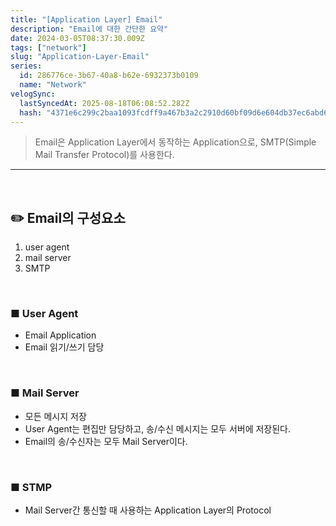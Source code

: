 ```yaml
---
title: "[Application Layer] Email"
description: "Email에 대한 간단한 요약"
date: 2024-03-05T08:37:30.009Z
tags: ["network"]
slug: "Application-Layer-Email"
series:
  id: 286776ce-3b67-40a8-b62e-6932373b0109
  name: "Network"
velogSync:
  lastSyncedAt: 2025-08-18T06:08:52.282Z
  hash: "4371e6c299c2baa1093fcdff9a467b3a2c2910d60bf09d6e604db37ec6abd69d"
---
```


>Email은 Application Layer에서 동작하는 Application으로, SMTP(Simple Mail Transfer Protocol)를 사용한다.


---

<br>

## ✏️ Email의 구성요소

1. user agent
2. mail server
3. SMTP

<br>

### ■ User Agent
- Email Application
- Email 읽기/쓰기 담당
<br>

### ■ Mail Server
- 모든 메시지 저장
- User Agent는 편집만 담당하고, 송/수신 메시지는 모두 서버에 저장된다.
- Email의 송/수신자는 모두 Mail Server이다.

<br>

### ■ STMP
- Mail Server간 통신할 때 사용하는 Application Layer의 Protocol


